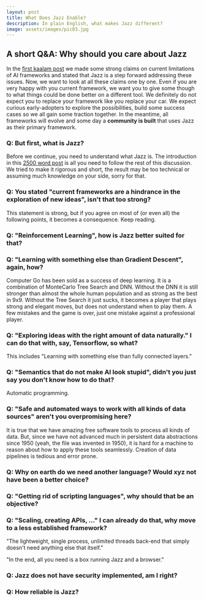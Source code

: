 ```yaml
---
layout: post
title: What Does Jazz Enable?
description: In plain English, what makes Jazz different?
image: assets/images/pic03.jpg
---
```


<h2>A short Q&A: Why should you care about Jazz</h2>

In the [first kaalam post](https://kaalam.github.io/kaalam/2018/02/04/why_jazz.html) we made some strong claims on current
limitations of AI frameworks and stated that Jazz is a step forward addressing these issues. Now, we want to look at all these claims
one by one. Even if you are very happy with you current framework, we want you to give some though to what things could be done
better on a different tool. We definitely do not expect you to replace your framework like you replace your car. We expect
curious early-adopters to explore the possibilities, build some success cases so we all gain some traction together. In the meantime,
all frameworks will evolve and some day a **community is built** that uses Jazz as their primary framework.

<h3>Q: But first, what is Jazz?</h3>

Before we continue, you need to understand what Jazz is. The introduction in this
[2500 word post](https://kaalam.github.io/jazz_reference/basics_fundamental.html) is all you need to follow the rest of this discussion.
We tried to make it rigorous and short, the result may be too technical or assuming much knowledge on your side, sorry for that.

<h3>Q: You stated "current frameworks are a hindrance in the exploration of new ideas", isn't that too strong?</h3>

This statement is strong, but if you agree on most of (or even all) the following points, it becomes a consequence. Keep reading.

<h3>Q: "Reinforcement Learning", how is Jazz better suited for that?</h3>

<h3>Q: "Learning with something else than Gradient Descent", again, how?</h3>

Computer Go has been sold as a success of deep learning. It is a combination of MonteCarlo Tree Search and DNN. Without the DNN it is still
stronger than almost the whole human population and as strong as the best in 9x9. Without the Tree Search it just sucks, it becomes
a player that plays strong and elegant moves, but does not understand when to play them. A few mistakes and the game is over, just one
mistake against a professional player.

<h3>Q: "Exploring ideas with the right amount of data naturally." I can do that with, say, Tensorflow, so what?</h3>

This includes "Learning with something else than fully connected layers."

<h3>Q: "Semantics that do not make AI look stupid", didn't you just say you don't know how to do that?</h3>

Automatic programming.

<h3>Q: "Safe and automated ways to work with all kinds of data sources" aren't you overpromising here?</h3>

It is true that we have amazing free software tools to process all kinds of data. But, since we have not advanced much in persistent data abstractions since 1950 (yeah, the file was invented in 1950), it is hard for a machine to reason about how to apply these tools seamlessly. Creation of data pipelines is tedious and error prone.

<h3>Q: Why on earth do we need another language? Would xyz not have been a better choice?</h3>

<h3>Q: "Getting rid of scripting languages", why should that be an objective?</h3>

<h3>Q: "Scaling, creating APIs, ..." I can already do that, why move to a less established framework?</h3>

"The lightweight, single process, unlimited threads back-end that simply doesn't need anything else that itself."

"In the end, all you need is a box running Jazz and a browser."

<h3>Q: Jazz does not have security implemented, am I right?</h3>

<h3>Q: How reliable is Jazz?</h3>
